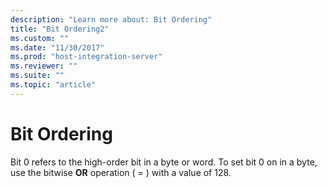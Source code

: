 ```yaml
---
description: "Learn more about: Bit Ordering"
title: "Bit Ordering2"
ms.custom: ""
ms.date: "11/30/2017"
ms.prod: "host-integration-server"
ms.reviewer: ""
ms.suite: ""
ms.topic: "article"
---
```

# Bit Ordering
Bit 0 refers to the high-order bit in a byte or word. To set bit 0 on in a byte, use the bitwise **OR** operation ( = ) with a value of 128.
